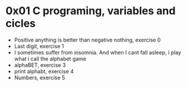 # 0x01 C programing, variables and cicles
* Positive anything is better than negative nothing, exercise 0
* Last digit, exercise 1
* I sometimes suffer from insomnia. And when I cant fall asleep, i play what i call the alphabet game
* alphaBET, exercise 3
* print alphabt, exercise 4
* Numbers, exercise 5